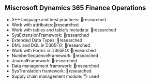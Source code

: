 ## Miscrosoft Dynamics 365 Finance Operations

- X++ language and best practices: 🔬researched
- Work with attributes:🔬researched
- Work with tables and table's metadata: 🔬researched
- SysExtensionFramework: 🔬researched
- Extended Data Types: 🔬researched
- DML and DQL in D365FO: 🔬researched
- Work with Forms in D365FO: 🔬researched
- NumberSequenceFramework: 🔬researched
- JournalFramework: 🔬researched
- Data management framework: 🔬researched
- SysTranslation framework: 🔬researched
- Supply chain management module: 🖐️ used
